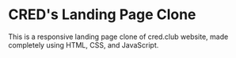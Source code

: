 # CRED's Landing Page Clone
This is a responsive landing page clone of cred.club website, made completely using HTML, CSS, and JavaScript.
